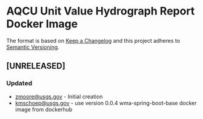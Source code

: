 # AQCU Unit Value Hydrograph Report Docker Image

The format is based on [Keep a Changelog](http://keepachangelog.com/)
and this project adheres to [Semantic Versioning](http://semver.org/).

## [UNRELEASED]
### Updated
- zmoore@usgs.gov - Initial creation
- kmschoep@usgs.gov - use version 0.0.4 wma-spring-boot-base docker image from dockerhub

